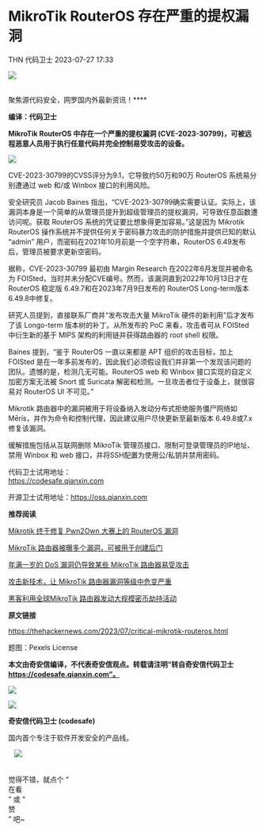 #  MikroTik RouterOS 存在严重的提权漏洞   
THN  代码卫士   2023-07-27 17:33  
  
![](https://mmbiz.qpic.cn/mmbiz_gif/Az5ZsrEic9ot90z9etZLlU7OTaPOdibteeibJMMmbwc29aJlDOmUicibIRoLdcuEQjtHQ2qjVtZBt0M5eVbYoQzlHiaw/640?wx_fmt=gif "")  
  
   
聚焦源代码安全，网罗国内外最新资讯！****  
  
**编译：代码卫士**  
  
**MikroTik RouterOS 中存在一个严重的提权漏洞 (CVE-2023-30799)，可被远程恶意人员用于执行任意代码并完全控制易受攻击的设备。**  
  
![](https://mmbiz.qpic.cn/mmbiz_gif/oBANLWYScMTC64dm9d8xrebfJjKAGtg3jOfWicmLF9ia1P6ay6mnkWmbBMIdwK0HO9d7lgxjJ0UW60CcaYnic4GIQ/640?wx_fmt=gif "")  
  
  
CVE-2023-30799的CVSS评分为9.1，它导致约50万和90万 RouterOS 系统易分别遭通过 web 和/或 Winbox 接口的利用风险。  
  
安全研究员 Jacob Baines 指出，“CVE-2023-30799确实需要认证。实际上，该漏洞本身是一个简单的从管理员提升到超级管理员的提权漏洞，可导致任意函数遭访问呢。获取 RouterOS 系统的凭证要比想象得更加容易。”这是因为 Mikrotik RouterOS 操作系统并不提供任何关于密码暴力攻击的防护措施并提供已知的默认 “admin” 用户，而密码在2021年10月前是一个空字符串，RouterOS 6.49发布后，管理员被要求更新空密码。  
  
据称，CVE-2023-30799 最初由 Margin Research 在2022年6月发现并被命名为 FOISted，当时并未分配CVE编号。然而，该漏洞直到2022年10月13日才在 RouterOS 稳定版 6.49.7和在2023年7月9日发布的 RouterOS Long-term版本6.49.8中修复。  
  
研究人员提到，直接联系厂商并“发布攻击大量 MikroTik 硬件的新利用”后才发布了该 Longo-term 版本树的补丁。从所发布的 PoC 来看，攻击者可从 FOISted 中衍生新的基于 MIPS 架构的利用链并获得路由器的 root shell 权限。  
  
Baines 提到，“鉴于 RouterOS 一直以来都是 APT 组织的攻击目标，加上 FOISted 是在一年多前发布的，因此我们必须假设我们并非第一个发现该问题的团队。遗憾的是，检测几无可能。RouterOS web 和 Winbox 接口实现的自定义加密方案无法被 Snort 或 Suricata 解密和检测。一旦攻击者位于设备上，就很容易对 RouterOS UI 不可见。”  
  
Mikrotik 路由器中的漏洞被用于将设备纳入发动分布式拒绝服务僵尸网络如Mēris，并作为命令和控制代理，因此建议用户尽快更新至最新版本 6.49.8或7.x修复该漏洞。  
  
缓解措施包括从互联网删除 MikroTik 管理员接口、限制可登录管理员的IP地址、禁用 Winbox 和 web 接口，并将SSH配置为使用公/私钥并禁用密码。  
  
  
代码卫士试用地址：  
https://codesafe.qianxin.com  
  
开源卫士试用地址：https://oss.qianxin.com  
  
  
  
  
  
  
  
  
  
  
  
  
**推荐阅读**  
  
[Mikrotik 终于修复 Pwn2Own 大赛上的 RouterOS 漏洞](http://mp.weixin.qq.com/s?__biz=MzI2NTg4OTc5Nw==&mid=2247516569&idx=2&sn=c424da990afe03ec4a3f677d568e6a11&chksm=ea94b0f3dde339e5ceeb99709a2d5f43a0b8112918d915ab8e66ee70ecbaac23bf2dc9a95224&scene=21#wechat_redirect)  
  
[MikroTik 路由器被曝多个漏洞，可被用于创建后门](http://mp.weixin.qq.com/s?__biz=MzI2NTg4OTc5Nw==&mid=2247491404&idx=2&sn=2f6cda89baa233b9caaf7284a14a49c5&chksm=ea972e26dde0a7302ec19e9210517e0711d2f52fb0b1d79dc1cd88b0f2027ed0d1e54620e84b&scene=21#wechat_redirect)  
  
  
[年满一岁的 DoS 漏洞仍导致某些 MikroTik 路由器易受攻击](http://mp.weixin.qq.com/s?__biz=MzI2NTg4OTc5Nw==&mid=2247489637&idx=2&sn=b178ba7b0910687c39948a2afb4130fc&chksm=ea97290fdde0a019f6142fa3332d0985c948be22f73e1fe6ec7559311fbc48f90baa3c828420&scene=21#wechat_redirect)  
  
  
[攻击新技术，让 MikroTik 路由器漏洞等级中危变严重](http://mp.weixin.qq.com/s?__biz=MzI2NTg4OTc5Nw==&mid=2247488211&idx=2&sn=6e7e9cf1041c5031a5f78ea5fad1975e&chksm=ea9723b9dde0aaafea60c5bd9e564b1407a4c5edd6f79ca9c85515427535f1d5a3bd61f4ee6e&scene=21#wechat_redirect)  
  
  
[黑客利用全球MikroTik 路由器发动大规模密币劫持活动](http://mp.weixin.qq.com/s?__biz=MzI2NTg4OTc5Nw==&mid=2247487746&idx=1&sn=b35e70610616b9614c1402eaa54f2de6&chksm=ea972068dde0a97edad9aa1b4f16010beac520d8bcd5df031ce955d807e94b77bc33d2fad55b&scene=21#wechat_redirect)  
  
  
  
  
**原文链接**  
  
https://thehackernews.com/2023/07/critical-mikrotik-routeros.html  
  
  
题图：Pexels License  
  
  
**本文由奇安信编译，不代表奇安信观点。转载请注明“转自奇安信代码卫士 https://codesafe.qianxin.com”。**  
  
  
  
  
![](https://mmbiz.qpic.cn/mmbiz_jpg/oBANLWYScMSf7nNLWrJL6dkJp7RB8Kl4zxU9ibnQjuvo4VoZ5ic9Q91K3WshWzqEybcroVEOQpgYfx1uYgwJhlFQ/640?wx_fmt=jpeg "")  
  
![](https://mmbiz.qpic.cn/mmbiz_jpg/oBANLWYScMSN5sfviaCuvYQccJZlrr64sRlvcbdWjDic9mPQ8mBBFDCKP6VibiaNE1kDVuoIOiaIVRoTjSsSftGC8gw/640?wx_fmt=jpeg "")  
  
**奇安信代码卫士 (codesafe)**  
  
国内首个专注于软件开发安全的产品线。  
  
   ![](https://mmbiz.qpic.cn/mmbiz_gif/oBANLWYScMQ5iciaeKS21icDIWSVd0M9zEhicFK0rbCJOrgpc09iaH6nvqvsIdckDfxH2K4tu9CvPJgSf7XhGHJwVyQ/640?wx_fmt=gif "")  
  
   
觉得不错，就点个 “  
在看  
” 或 "  
赞  
” 吧~  
  
